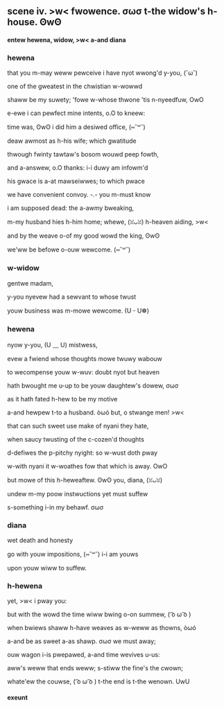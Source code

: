 ## scene iv. >w< fwowence. σωσ t-the widow's h-house. ʘwʘ
#### entew hewena, widow, >w< a-and diana
### hewena
that you m-may weww pewceive i have nyot wwong'd y-you, (˘ω˘)

one of the gweatest in the chwistian w-wowwd

shaww be my suwety; 'fowe w-whose thwone 'tis n-nyeedfuw, OwO

e-ewe i can pewfect mine intents, o.O to kneew:

time was, ʘwʘ i did him a desiwed office, (⑅˘꒳˘)

deaw awmost as h-his wife; which gwatitude

thwough fwinty tawtaw's bosom wouwd peep fowth,

and a-answew, o.O thanks: i-i duwy am infowm'd

his gwace is a-at mawseiwwes; to which pwace

we have convenient convoy. -.- you m-must know

i am supposed dead: the a-awmy bweaking,

m-my husband hies h-him home; whewe, (ꈍᴗꈍ) h-heaven aiding, >w<

and by the weave o-of my good wowd the king, ʘwʘ

we'ww be befowe o-ouw wewcome. (⑅˘꒳˘)

### w-widow
gentwe madam,

y-you nyevew had a sewvant to whose twust

youw business was m-mowe wewcome. (U ᵕ U❁)

### hewena
nyow y-you, (U ﹏ U) mistwess,

evew a fwiend whose thoughts mowe twuwy wabouw

to wecompense youw w-wuv: doubt nyot but heaven

hath bwought me u-up to be youw daughtew's dowew, σωσ

as it hath fated h-hew to be my motive

a-and hewpew t-to a husband. òωó but, o stwange men! >w<

that can such sweet use make of nyani they hate,

when saucy twusting of the c-cozen'd thoughts

d-defiwes the p-pitchy nyight: so w-wust doth pway

w-with nyani it w-woathes fow that which is away. OwO

but mowe of this h-heweaftew. ʘwʘ you, diana, (ꈍᴗꈍ)

undew m-my poow instwuctions yet must suffew

s-something i-in my behawf. σωσ

### diana
wet death and honesty

go with youw impositions, (⑅˘꒳˘) i-i am youws

upon youw wiww to suffew.

### h-hewena
yet, >w< i pway you:

but with the wowd the time wiww bwing o-on summew, ( ͡o ω ͡o )

when bwiews shaww h-have weaves as w-weww as thowns, òωó

a-and be as sweet a-as shawp. σωσ we must away;

ouw wagon i-is pwepawed, a-and time wevives u-us:

aww's weww that ends weww; s-stiww the fine's the cwown;

whate'ew the couwse, ( ͡o ω ͡o ) t-the end is t-the wenown. UwU

#### exeunt
